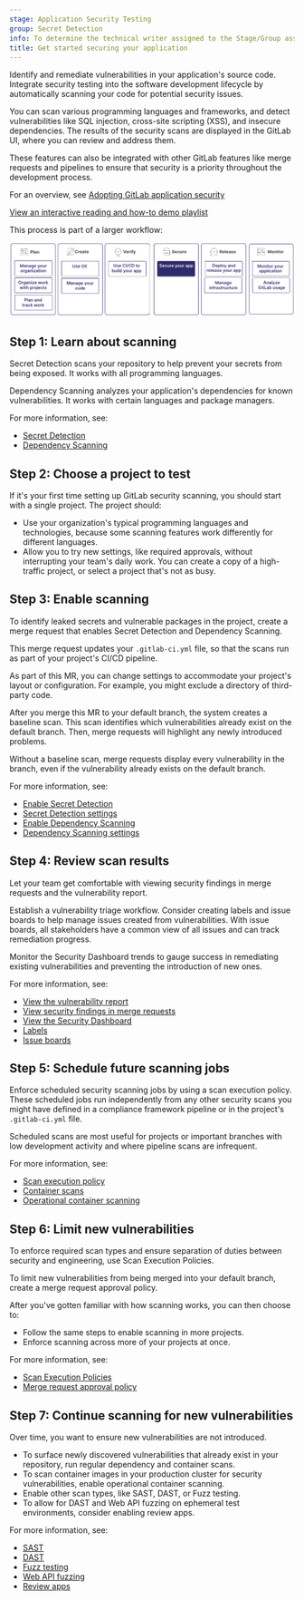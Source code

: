 ```yaml
---
stage: Application Security Testing
group: Secret Detection
info: To determine the technical writer assigned to the Stage/Group associated with this page, see https://handbook.gitlab.com/handbook/product/ux/technical-writing/#assignments
title: Get started securing your application
---
```


Identify and remediate vulnerabilities in your application's source code.
Integrate security testing into the software development lifecycle
by automatically scanning your code for potential security issues.

You can scan various programming languages and frameworks,
and detect vulnerabilities like SQL injection, cross-site scripting (XSS),
and insecure dependencies. The results of the security scans are displayed in the GitLab UI,
where you can review and address them.

These features can also be integrated with other GitLab features like merge requests
and pipelines to ensure that security is a priority throughout the development process.

<i class="fa fa-youtube-play youtube" aria-hidden="true"></i>
For an overview, see [Adopting GitLab application security](https://www.youtube.com/watch?v=5QlxkiKR04k)

<i class="fa fa-youtube-play youtube" aria-hidden="true"></i>
[View an interactive reading and how-to demo playlist](https://www.youtube.com/playlist?list=PL05JrBw4t0KrUrjDoefSkgZLx5aJYFaF9)

This process is part of a larger workflow:

![Workflow](img/get_started_app_sec_v16_11.png)

## Step 1: Learn about scanning

Secret Detection scans your repository to help prevent your secrets from being exposed.
It works with all programming languages.

Dependency Scanning analyzes your application's dependencies for known vulnerabilities.
It works with certain languages and package managers.

For more information, see:

- [Secret Detection](secret_detection/_index.md)
- [Dependency Scanning](dependency_scanning/_index.md)

## Step 2: Choose a project to test

If it's your first time setting up GitLab security scanning, you should start with a single project.
The project should:

- Use your organization's typical programming languages and technologies,
  because some scanning features work differently for different languages.
- Allow you to try new settings, like required approvals, without interrupting your team's daily work.
  You can create a copy of a high-traffic project, or select a project that's not as busy.

## Step 3: Enable scanning

To identify leaked secrets and vulnerable packages in the project,
create a merge request that enables Secret Detection and Dependency Scanning.

This merge request updates your `.gitlab-ci.yml` file, so that the scans
run as part of your project's CI/CD pipeline.

As part of this MR, you can change settings to accommodate your project's layout or configuration.
For example, you might exclude a directory of third-party code.

After you merge this MR to your default branch, the system creates a baseline scan.
This scan identifies which vulnerabilities already exist on the default branch.
Then, merge requests will highlight any newly introduced problems.

Without a baseline scan, merge requests display every vulnerability in the branch,
even if the vulnerability already exists on the default branch.

For more information, see:

- [Enable Secret Detection](secret_detection/pipeline/_index.md#enable-the-analyzer)
- [Secret Detection settings](secret_detection/pipeline/configure.md)
- [Enable Dependency Scanning](dependency_scanning/_index.md#configuration)
- [Dependency Scanning settings](dependency_scanning/_index.md#available-cicd-variables)

## Step 4: Review scan results

Let your team get comfortable with viewing security findings in merge requests
and the vulnerability report.

Establish a vulnerability triage workflow. Consider creating labels and issue boards
to help manage issues created from vulnerabilities. With issue boards, all stakeholders
have a common view of all issues and can track remediation progress.

Monitor the Security Dashboard trends to gauge success in remediating existing vulnerabilities
and preventing the introduction of new ones.

For more information, see:

- [View the vulnerability report](vulnerability_report/_index.md)
- [View security findings in merge requests](detect/security_scan_results.md#merge-request)
- [View the Security Dashboard](security_dashboard/_index.md)
- [Labels](../project/labels.md)
- [Issue boards](../project/issue_board.md)

## Step 5: Schedule future scanning jobs

Enforce scheduled security scanning jobs by using a scan execution policy.
These scheduled jobs run independently from any other security scans you
might have defined in a compliance framework pipeline or in the project's `.gitlab-ci.yml` file.

Scheduled scans are most useful for projects or important branches with
low development activity and where pipeline scans are infrequent.

For more information, see:

- [Scan execution policy](policies/scan_execution_policies.md)
- [Container scans](container_scanning/_index.md)
- [Operational container scanning](../clusters/agent/vulnerabilities.md)

## Step 6: Limit new vulnerabilities

To enforce required scan types and ensure separation of duties between security and engineering,
use Scan Execution Policies.

To limit new vulnerabilities from being merged into your default branch,
create a merge request approval policy.

After you've gotten familiar with how scanning works, you can then choose to:

- Follow the same steps to enable scanning in more projects.
- Enforce scanning across more of your projects at once.

For more information, see:

- [Scan Execution Policies](policies/scan_execution_policies.md)
- [Merge request approval policy](policies/_index.md)

## Step 7: Continue scanning for new vulnerabilities

Over time, you want to ensure new vulnerabilities are not introduced.

- To surface newly discovered vulnerabilities that already exist in your repository,
  run regular dependency and container scans.
- To scan container images in your production cluster for security vulnerabilities,
  enable operational container scanning.
- Enable other scan types, like SAST, DAST, or Fuzz testing.
- To allow for DAST and Web API fuzzing on ephemeral test environments,
  consider enabling review apps.

For more information, see:

- [SAST](sast/_index.md)
- [DAST](dast/_index.md)
- [Fuzz testing](coverage_fuzzing/_index.md)
- [Web API fuzzing](api_fuzzing/_index.md)
- [Review apps](../../ci/review_apps/_index.md)
